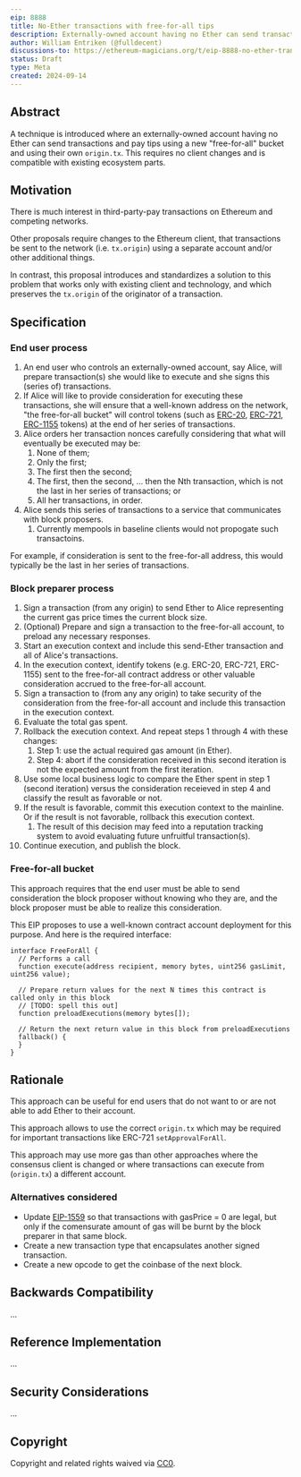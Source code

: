 ```yaml
---
eip: 8888
title: No-Ether transactions with free-for-all tips
description: Externally-owned account having no Ether can send transactions and pay tips using a new "free-for-all" bucket
author: William Entriken (@fulldecent)
discussions-to: https://ethereum-magicians.org/t/eip-8888-no-ether-transactions-with-free-for-all-tips/21108
status: Draft
type: Meta
created: 2024-09-14
---
```


## Abstract

A technique is introduced where an externally-owned account having no Ether can send transactions and pay tips using a new "free-for-all" bucket and using their own `origin.tx`. This requires no client changes and is compatible with existing ecosystem parts.

## Motivation

There is much interest in third-party-pay transactions on Ethereum and competing networks.

Other proposals require changes to the Ethereum client, that transactions be sent to the network (i.e. `tx.origin`) using a separate account and/or other additional things.

In contrast, this proposal introduces and standardizes a solution to this problem that works only with existing client and technology, and which preserves the `tx.origin` of the originator of a transaction.

## Specification

### End user process

1. An end user who controls an externally-owned account, say Alice, will prepare transaction(s) she would like to execute and she signs this (series of) transactions.
2. If Alice will like to provide consideration for executing these transactions, she will ensure that a well-known address on the network, "the free-for-all bucket" will control tokens (such as [ERC-20](./erc-20), [ERC-721](./erc-721), [ERC-1155](./erc-1155) tokens) at the end of her series of transactions.
3. Alice orders her transaction nonces carefully considering that what will eventually be executed may be:
   1. None of them;
   2. Only the first;
   3. The first then the second;
   4. The first, then the second, ... then the Nth transaction, which is not the last in her series of transactions; or
   5. All her transactions, in order.
4. Alice sends this series of transactions to a service that communicates with block proposers.
   1. Currently mempools in baseline clients would not propogate such transactoins.

For example, if consideration is sent to the free-for-all address, this would typically be the last in her series of transactions.

### Block preparer process

1. Sign a transaction (from any origin) to send Ether to Alice representing the current gas price times the current block size.
2. (Optional) Prepare and sign a transaction to the free-for-all account, to preload any necessary responses.
3. Start an execution context and include this send-Ether transaction and all of Alice's transactions.
4. In the execution context, identify tokens (e.g. ERC-20, ERC-721, ERC-1155) sent to the free-for-all contract address or other valuable consideration accrued to the free-for-all account.
5. Sign a transaction to (from any any origin) to take security of the consideration from the free-for-all account and include this transaction in the execution context.
6. Evaluate the total gas spent.
7. Rollback the execution context. And repeat steps 1 through 4 with these changes:
   1. Step 1: use the actual required gas amount (in Ether).
   2. Step 4: abort if the consideration received in this second iteration is not the expected amount from the first iteration.
8. Use some local business logic to compare the Ether spent in step 1 (second iteration) versus the consideration receieved in step 4 and classify the result as favorable or not.
9. If the result is favorable, commit this execution context to the mainline. Or if the result is not favorable, rollback this execution context.
   1. The result of this decision may feed into a reputation tracking system to avoid evaluating future unfruitful transaction(s).
10. Continue execution, and publish the block.

### Free-for-all bucket

This approach requires that the end user must be able to send consideration the block proposer without knowing who they are, and the block proposer must be able to realize this consideration.

This EIP proposes to use a well-known contract account deployment for this purpose. And here is the required interface:

```solidity
interface FreeForAll {
  // Performs a call
  function execute(address recipient, memory bytes, uint256 gasLimit, uint256 value);

  // Prepare return values for the next N times this contract is called only in this block
  // [TODO: spell this out]
  function preloadExecutions(memory bytes[]);
  
  // Return the next return value in this block from preloadExecutions
  fallback() {
  }
}
```

## Rationale

This approach can be useful for end users that do not want to or are not able to add Ether to their account.

This approach allows to use the correct `origin.tx` which may be required for important transactions like ERC-721 `setApprovalForAll`. 

This approach may use more gas than other approaches where the consensus client is changed or where transactions can execute from (`origin.tx`) a different account.

### Alternatives considered

* Update [EIP-1559](./erc-1559) so that transactions with gasPrice = 0 are legal, but only if the comensurate amount of gas will be burnt by the block preparer in that same block.
* Create a new transaction type that encapsulates another signed transaction.
* Create a new opcode to get the coinbase of the next block.

##  Backwards Compatibility

...

##  Reference Implementation

...

##  Security Considerations

...

## Copyright

Copyright and related rights waived via [CC0](https://eips.ethereum.org/LICENSE).
